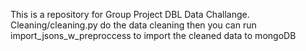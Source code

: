 This is a repository for Group Project DBL Data Challange. 
Cleaning/cleaning.py do the data cleaning then you can run import_jsons_w_preproccess to import the cleaned data to mongoDB
